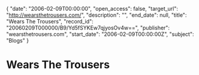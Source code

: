 {
  "date": "2006-02-09T00:00:00", 
  "open_access": false, 
  "target_url": "http://wearsthetrousers.com/", 
  "description": "", 
  "end_date": null, 
  "title": "Wears The Trousers", 
  "record_id": "20060209T000000/B9/Yd5fSYKEw7qjyosOv4w==", 
  "publisher": "wearsthetrousers.com", 
  "start_date": "2006-02-09T00:00:00Z", 
  "subject": "Blogs"
}

# Wears The Trousers

